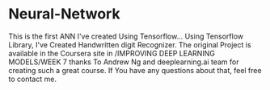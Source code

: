 # Neural-Network
This is the first ANN I've created Using Tensorflow...
Using Tensorflow Library, I've Created Handwritten digit Recognizer.
The original Project is available in the Coursera site in /IMPROVING DEEP LEARNING MODELS/WEEK 7
thanks To Andrew Ng and deeplearning.ai team for creating such a great course.
If You have any questions about that, feel free to contact me.
